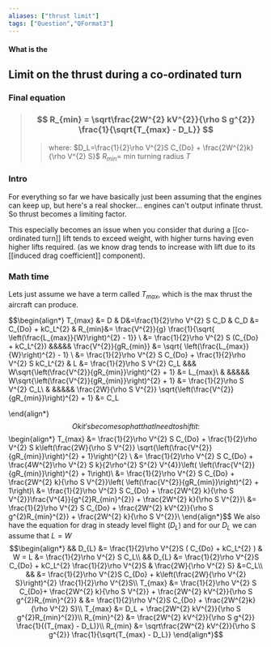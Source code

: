 ```yaml
---
aliases: ["thrust limit"]
tags: ["Question","QFormat3"]
---
```


#### What is the
## Limit on the thrust during a co-ordinated turn
### Final equation
> ### $$ R_{min} = \sqrt\frac{2W^{2} kV^{2}}{\rho S g^{2}} \frac{1}{\sqrt{T_{max} - D_L}}  $$ 
>> where:
>> $D_L=\frac{1}{2}\rho V^{2}S C_{Do} + \frac{2W^{2}k}{\rho V^{2} S}$ 
>> $R_{min}=$ min turning radius
>> $T_{}$

### Intro
For everything so far we have basically just been assuming that the engines can keep up, but here's a real shocker... engines can't output infinate thrust.
So thrust becomes a limiting factor.

This especially becomes an issue when you consider that during a [[co-ordinated turn]] lift tends to exceed weight, with higher turns having even higher lifts required.
(as we know drag tends to increase with lift due to its [[induced drag coefficient]] component).

### Math time
Lets just assume we have a term called $T_{max}$, which is the max thrust the aircraft can produce.

$$\begin{align*}
T_{max} &= D & D&=\frac{1}{2}\rho V^{2} S C_D & C_D &= C_{Do} + kC_L^{2} & R_{min}&= \frac{V^{2}}{g} \frac{1}{\sqrt{ \left(\frac{L_{max}}{W}\right)^{2} - 1}} \\
&= \frac{1}{2}\rho V^{2} S (C_{Do} + kC_L^{2}) &&&&& \frac{V^{2}}{gR_{min}} &= \sqrt{ \left(\frac{L_{max}}{W}\right)^{2} - 1} \\
&= \frac{1}{2}\rho V^{2} S C_{Do} + \frac{1}{2}\rho V^{2} S kC_L^{2} & L &= \frac{1}{2}\rho S V^{2} C_L &&& W\sqrt{\left(\frac{V^{2}}{gR_{min}}\right)^{2} + 1} &= L_{max}\\
& &&&&& W\sqrt{\left(\frac{V^{2}}{gR_{min}}\right)^{2} + 1} &= \frac{1}{2}\rho S V^{2} C_L\\
& &&&&&  \frac{2W}{\rho S V^{2}} \sqrt{\left(\frac{V^{2}}{gR_{min}}\right)^{2} + 1} &= C_L

\end{align*}$$
Ok it's become so phat that I need to shift it:
$$\begin{align*}
T_{max} &=  \frac{1}{2}\rho V^{2} S C_{Do} + \frac{1}{2}\rho V^{2} S k\left(\frac{2W}{\rho S V^{2}} \sqrt{\left(\frac{V^{2}}{gR_{min}}\right)^{2} + 1}\right)^{2} \\
&=  \frac{1}{2}\rho V^{2} S C_{Do} + \frac{4W^{2}\rho V^{2} S k}{2\rho^{2} S^{2} V^{4}}\left( \left(\frac{V^{2}}{gR_{min}}\right)^{2} + 1\right)\\
&=  \frac{1}{2}\rho V^{2} S C_{Do} + \frac{2W^{2} k}{\rho S V^{2}}\left( \left(\frac{V^{2}}{gR_{min}}\right)^{2} + 1\right)\\
&=  \frac{1}{2}\rho V^{2} S C_{Do} + \frac{2W^{2} k}{\rho S V^{2}}\frac{V^{4}}{g^{2}R_{min}^{2}} + \frac{2W^{2} k}{\rho S V^{2}}\\
&=  \frac{1}{2}\rho V^{2} S C_{Do} + \frac{2W^{2} kV^{2}}{\rho S g^{2}R_{min}^{2}} + \frac{2W^{2} k}{\rho S V^{2}}\\
\end{align*}$$
We also have the equation for drag in steady level flight ($D_L$) and for our $D_L$ we can assume that $L=W$
$$\begin{align*}
&& D_{L} &= \frac{1}{2}\rho V^{2}S ( C_{Do} + kC_L^{2} ) & W = L &= \frac{1}{2}\rho V^{2} S C_L\\
&& D_{L} &= \frac{1}{2}\rho V^{2}S C_{Do} + kC_L^{2} \frac{1}{2}\rho V^{2}S & \frac{2W}{\rho V^{2} S} &=C_L\\
&& &= \frac{1}{2}\rho V^{2}S C_{Do} + k\left(\frac{2W}{\rho V^{2} S}\right)^{2} \frac{1}{2}\rho V^{2}S\\
T_{max} &=  \frac{1}{2}\rho V^{2} S C_{Do}+ \frac{2W^{2} k}{\rho S V^{2}} + \frac{2W^{2} kV^{2}}{\rho S g^{2}R_{min}^{2}}  & &= \frac{1}{2}\rho V^{2}S C_{Do} + \frac{2W^{2}k}{\rho V^{2} S}\\
T_{max} &= D_L + \frac{2W^{2} kV^{2}}{\rho S g^{2}R_{min}^{2}}\\
R_{min}^{2} &= \frac{2W^{2} kV^{2}}{\rho S g^{2}} \frac{1}{(T_{max} - D_L)}\\
R_{min} &= \sqrt\frac{2W^{2} kV^{2}}{\rho S g^{2}} \frac{1}{\sqrt{T_{max} - D_L}}
\end{align*}$$